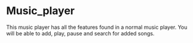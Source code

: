 # Music_player
This music player has all the features found in a normal music player. You will be able to add, play, pause and search for added songs.
